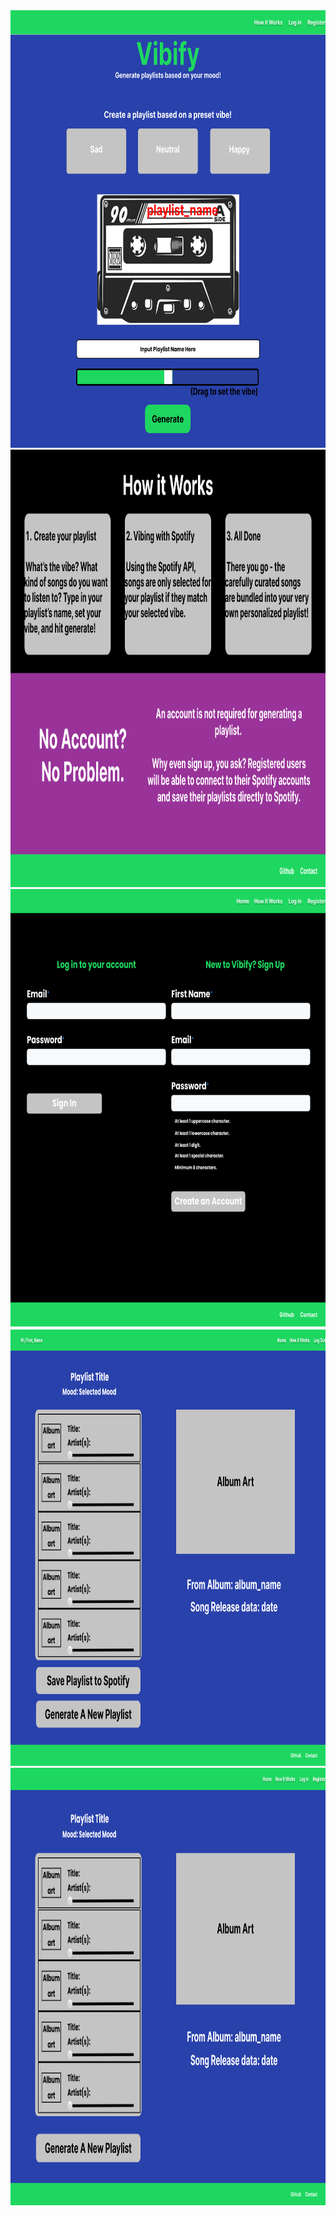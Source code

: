 <img src='./figma-design-images/home-top.png' alt='figma design' height='700' width='800'>
<img src='./figma-design-images/home-bottom.png' alt='figma design' height='700' width='800'>
<img src='./figma-design-images/register-or-login-form.png' alt='figma design' height='700' width='800'>
<img src='./figma-design-images/playlist-page-logged-in.png' alt='figma design' height='700' width='800'>
<img src='./figma-design-images/playlist-page-not-logged-in.png' alt='figma design' height='700' width='800'>
